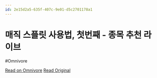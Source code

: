 ```yaml
---
id: 2e15d2a5-635f-407c-9e01-d5c2701178a1
---
```


# 매직 스플릿 사용법, 첫번째 -  종목 추천 라이브
#Omnivore

[Read on Omnivore](https://omnivore.app/me/https-youtube-com-watch-v-idn-68-j-8-hoc-u-1930626292d)
[Read Original](https://youtube.com/watch?v=Idn68J8hocU)

